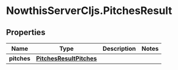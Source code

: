 # NowthisServerCljs.PitchesResult

## Properties
Name | Type | Description | Notes
------------ | ------------- | ------------- | -------------
**pitches** | [**PitchesResultPitches**](PitchesResultPitches.md) |  | 


